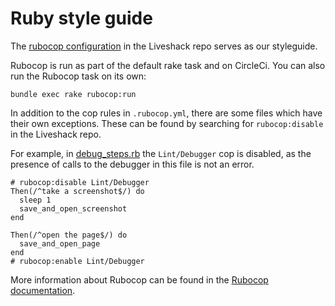 # Ruby style guide

The [rubocop configuration](https://github.com/livestax/liveshack/blob/master/.rubocop.yml)
in the Liveshack repo serves as our styleguide.

Rubocop is run as part of the default rake task and on CircleCi. You can also run the Rubocop task on its own:

`bundle exec rake rubocop:run`

In addition to the cop rules in `.rubocop.yml`, there are some files which have their own exceptions. These can be found by searching for `rubocop:disable` in the Liveshack repo. 

For example, in [debug_steps.rb](https://github.com/livestax/liveshack/blob/master/features/step_definitions/debug_steps.rb) the `Lint/Debugger` cop is disabled, as the presence of calls to the debugger in this file is not an error.

```
# rubocop:disable Lint/Debugger
Then(/^take a screenshot$/) do
  sleep 1
  save_and_open_screenshot
end

Then(/^open the page$/) do
  save_and_open_page
end
# rubocop:enable Lint/Debugger
```
More information about Rubocop can be found in the [Rubocop documentation](http://www.rubydoc.info/github/bbatsov/rubocop/).
